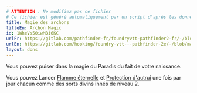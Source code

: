 ```yaml
---
# ATTENTION : Ne modifiez pas ce fichier
# Ce fichier est généré automatiquement par un script d'après les données du module Foundry VTT officiel et de sa traduction
title: Magie des archons
titleEn: Archon Magic
id: 1WheVs50iwMBi6KC
urlFr: https://gitlab.com/pathfinder-fr/foundryvtt-pathfinder2-fr/-/blob/master/data/feats/1WheVs50iwMBi6KC.htm
urlEn: https://gitlab.com/hooking/foundry-vtt---pathfinder-2e/-/blob/master/packs/data/feats.db/archon-magic.json
layout: dons
---
```

Vous pouvez puiser dans la magie du Paradis du fait de votre naissance.

Vous pouvez Lancer [Flamme éternelle](../sorts/flamme-éternelle.html) et [Protection d'autrui](../sorts/protection-d-autrui.html) une fois par jour chacun comme des sorts divins innés de niveau 2.
